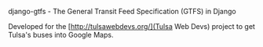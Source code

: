 django-gtfs - The General Transit Feed Specification (GTFS) in Django

Developed for the [http://tulsawebdevs.org/](Tulsa Web Devs) project to get Tulsa's buses into Google Maps.

